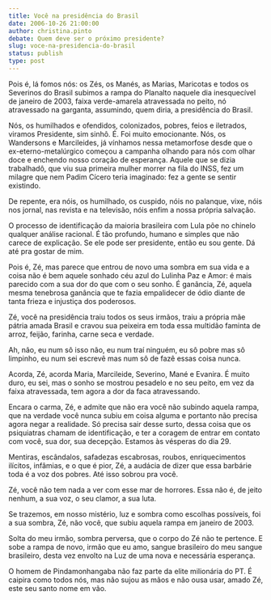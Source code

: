 ```yaml
---
title: Você na presidência do Brasil
date: 2006-10-26 21:00:00
author: christina.pinto
debate: Quem deve ser o próximo presidente?
slug: voce-na-presidencia-do-brasil
status: publish 
type: post
---
```


Pois é, lá fomos nós: os Zés, os Manés, as Marias, Maricotas e todos os Severinos do Brasil subimos a rampa do Planalto naquele dia inesquecível de janeiro de 2003, faixa verde-amarela atravessada no peito, nó atravessado na garganta, assumindo, quem diria, a presidência do Brasil.   
  
Nós, os humilhados e ofendidos, colonizados, pobres, feios e iletrados, viramos Presidente, sim sinhô. É. Foi muito emocionante. Nós, os Wandersons e Marcileides, já vínhamos nessa metamorfose desde que o ex-eterno-metalúrgico começou a campanha olhando para nós com olhar doce e enchendo nosso coração de esperança. Aquele que se dizia trabalhadô, que viu sua primeira mulher morrer na fila do INSS, fez um milagre que nem Padim Cícero teria imaginado: fez a gente se sentir existindo.  
  
De repente, era nóis, os humilhado, os cuspido, nóis no palanque, vixe, nóis nos jornal, nas revista e na televisão, nóis enfim a nossa própria salvação.   
  
O processo de identificação da maioria brasileira com Lula põe no chinelo qualquer análise racional. É tão profundo, humano e simples que não carece de explicação. Se ele pode ser presidente, então eu sou gente. Dá até pra gostar de mim.   
  
Pois é, Zé, mas parece que entrou de novo uma sombra em sua vida e a coisa não é bem aquele sonhado céu azul do Lulinha Paz e Amor: é mais parecido com a sua dor do que com o seu sonho. É ganância, Zé, aquela mesma tenebrosa ganância que te fazia empalidecer de ódio diante de tanta frieza e injustiça dos poderosos.   
  
Zé, você na presidência traiu todos os seus irmãos, traiu a própria mãe pátria amada Brasil e cravou sua peixeira em toda essa multidão faminta de arroz, feijão, farinha, carne seca e verdade.   
  
Ah, não, eu num sô isso não, eu num traí ninguém, eu sô pobre mas sô limpinho, eu num sei escrevê mas num sô de fazê essas coisa nunca.   
  
Acorda, Zé, acorda Maria, Marcileide, Severino, Mané e Evanira. É muito duro, eu sei, mas o sonho se mostrou pesadelo e no seu peito, em vez da faixa atravessada, tem agora a dor da faca atravessando.   
  
Encara o carma, Zé, e admite que não era você não subindo aquela rampa, que na verdade você nunca subiu em coisa alguma e portanto não precisa agora negar a realidade. Só precisa sair desse surto, dessa coisa que os psiquiatras chamam de identificação, e ter a coragem de entrar em contato com você, sua dor, sua decepção. Estamos às vésperas do dia 29.  
  
Mentiras, escândalos, safadezas escabrosas, roubos, enriquecimentos ilícitos, infâmias, e o que é pior, Zé, a audácia de dizer que essa barbárie toda é a voz dos pobres. Até isso sobrou pra você.   
  
Zé, você não tem nada a ver com esse mar de horrores. Essa não é, de jeito nenhum, a sua voz, o seu clamor, a sua luta.  
  
Se trazemos, em nosso mistério, luz e sombra como escolhas possíveis, foi a sua sombra, Zé, não você, que subiu aquela rampa em janeiro de 2003.   
  
Solta do meu irmão, sombra perversa, que o corpo do Zé não te pertence. E sobe a rampa de novo, irmão que eu amo, sangue brasileiro do meu sangue brasileiro, desta vez envolto na Luz de uma nova e necessária esperança.   
  
O homem de Pindamonhangaba não faz parte da elite milionária do PT. É caipira como todos nós, mas não sujou as mãos e não ousa usar, amado Zé, este seu santo nome em vão.
